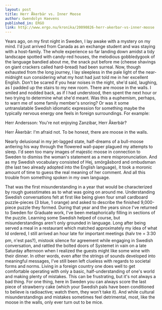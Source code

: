 ```yaml
---
layout: post
title: Herr Åkerbär vs. Inner Moose
author: Gwendolyn Haevens
published_in: ERGO
link: http://www.ergo.nu/kronika/20090826-herr-akerbar-vs-inner-moose
---
```

Years ago, on my first night in Sweden, I lay awake with a mystery on my mind. <!--more-->
I'd just arrived from Canada as an exchange student and was staying with a host-family. The whole experience so far landing down amidst a tidy landscape spotted with candy-red houses, the melodious gobbledygook of the language bandied about me, the snack put before me (cheese shavings on giant crackers called hard-bread) had been surreal. Now, though exhausted from the long journey, I lay sleepless in the pale light of the near-midnight sun considering what my host had just told me in her excellent English. Don't be scared if you hear noises in the night, she'd said, laughing, as I padded up the stairs to my new room. There are moose in the walls.
I smiled and nodded back, as if I had understood, then spent the next hour or two trying to determine what she'd meant. Was this a euphemism, perhaps, to warn me of some family member's snoring? Or was it some untranslatable Swedish idiomatic expression for something maybe the typically nervous energy one feels in foreign surroundings. For example:

Herr Andersson: You're not enjoying Zanzibar, Herr Åkerbär?

Herr Åkerbär: I'm afraid not. To be honest, there are moose in the walls.

Nearly delusional in my jet-lagged state, half-dreams of a bull-moose antlering his way through the flowered wall-paper plagued my attempts to sleep. I'd seen too many images of majestic moose in connection to Sweden to dismiss the woman's statement as a mere mispronunciation. And as my Swedish vocabulary consisted of Hej, smörgåsbord and ombudsman (the last two already adopted into the English language), it took a moronic amount of time to guess the real meaning of her comment. And all this trouble from something spoken in my own language.

That was the first misunderstanding in a year that would be characterized by rough guesstimates as to what was going on around me. Understanding Swedish conversations felt at first like being given four small cardboard puzzle-pieces (3 blue, 1 orange) and asked to describe the finished 9,000-piece puzzle they formed. During that year and the years since I've returned to Sweden for Graduate work, I've been metaphorically filling in sections of the puzzle.
Learning some Swedish helped of course, but misunderstandings aren't only grounded in language. Long after being served a meal in a restaurant which matched approximately my idea of what Id ordered, I still arrived an hour late for important meetings (halv tre = 3:30 pm, n'est pas?), mistook silence for agreement while engaging in Swedish conversation, and rattled the bolted doors of Systemet in vain on a late Saturday afternoon when I realized the guests might like some wine with their dinner.
In other words, even after the strings of sounds developed into meaningful messages, I've still been left clueless with regards to societal forms and norms. Living in a foreign country one does well to get comfortable operating with only a basic, half-understanding of one's world and making plenty of mistakes. This can be frustrating, but it's not always a bad thing. For one thing, here in Sweden you can always score the last piece of strawberry cake (which your Swedish pals have been conditioned to believe is radioactive; watch them, they won't take it). And while cultural misunderstandings and mistakes sometimes feel detrimental, most, like the moose in the walls, only ever turn out to be mice.
